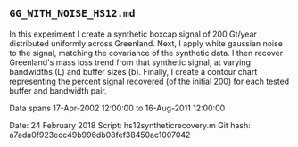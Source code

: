## `GG_WITH_NOISE_HS12.md`

In this experiment I create a synthetic boxcap signal of 200 Gt/year distributed uniformly across Greenland.  Next, I apply white gaussian noise to the signal, matching the covariance of the synthetic data.  I then recover Greenland's mass loss trend from that synthetic signal, at varying bandwidths (L) and buffer sizes (b).  Finally, I create a contour chart representing the percent signal recovered (of the initial 200) for each tested buffer and bandwidth pair.

Data spans 17-Apr-2002 12:00:00 to 16-Aug-2011 12:00:00

Date: 24 February 2018
Script: hs12syntheticrecovery.m
Git hash: a7ada0f923ecc49b996db08fef38450ac1007042